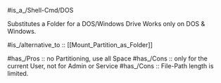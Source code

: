 #is_a_/Shell-Cmd/DOS 

Substitutes a Folder for a DOS/Windows Drive 
Works only on DOS & Windows. 

#is_/alternative_to :: [[Mount_Partition_as_Folder]] 

#has_/Pros :: no Partitioning, use all Space 
#has_/Cons :: only for the current User, not for Admin or Service 
#has_/Cons :: File-Path length is limited. 


